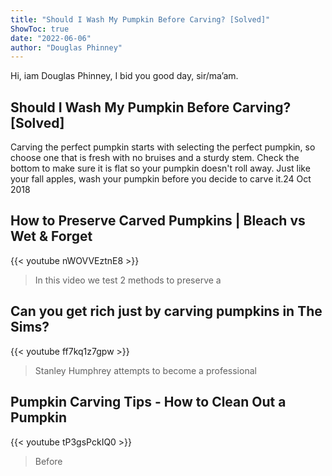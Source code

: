 ```yaml
---
title: "Should I Wash My Pumpkin Before Carving? [Solved]"
ShowToc: true 
date: "2022-06-06"
author: "Douglas Phinney" 
---
```


Hi, iam Douglas Phinney, I bid you good day, sir/ma’am.
## Should I Wash My Pumpkin Before Carving? [Solved]
Carving the perfect pumpkin starts with selecting the perfect pumpkin, so choose one that is fresh with no bruises and a sturdy stem. Check the bottom to make sure it is flat so your pumpkin doesn't roll away. Just like your fall apples, wash your pumpkin before you decide to carve it.24 Oct 2018

## How to Preserve Carved Pumpkins | Bleach vs Wet & Forget
{{< youtube nWOVVEztnE8 >}}
>In this video we test 2 methods to preserve a 

## Can you get rich just by carving pumpkins in The Sims?
{{< youtube ff7kq1z7gpw >}}
>Stanley Humphrey attempts to become a professional 

## Pumpkin Carving Tips - How to Clean Out a Pumpkin
{{< youtube tP3gsPckIQ0 >}}
>Before

